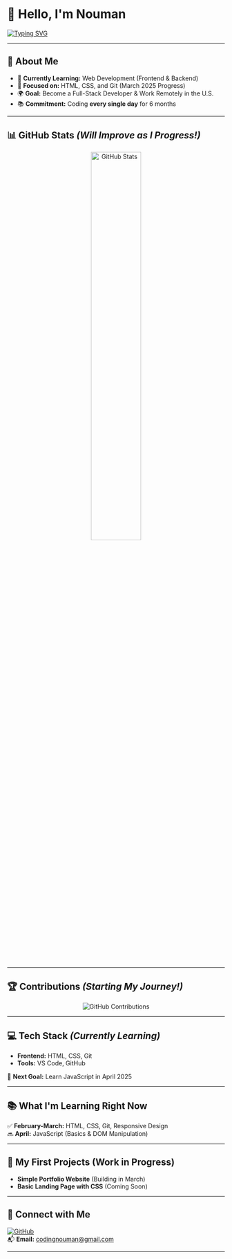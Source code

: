 # 👋 Hello, I'm Nouman

[![Typing SVG](https://readme-typing-svg.demolab.com?font=Poppins&size=35&pause=1000&color=0078D7&vCenter=true&width=600&lines=Aspiring+Web+Developer;Committed+to+Learning;Building+My+Skills+Daily)](https://github.com/coding-nouman)

---

## 🌟 About Me
- 🚀 **Currently Learning:** Web Development (Frontend & Backend)
- 🎯 **Focused on:** HTML, CSS, and Git (March 2025 Progress)
- 🌍 **Goal:** Become a Full-Stack Developer & Work Remotely in the U.S.
- 📚 **Commitment:** Coding **every single day** for 6 months

---

## 📊 GitHub Stats *(Will Improve as I Progress!)*
<div align="center">
   <img src="https://github-readme-stats.vercel.app/api?username=coding-nouman&show_icons=true&theme=radical&hide_border=true" alt="GitHub Stats" width="48%" />
</div>

---

## 🏆 Contributions *(Starting My Journey!)*
<div align="center">
   <img src="https://ghchart.rshah.org/00FFA1/coding-nouman" alt="GitHub Contributions" />
</div>

---

## 💻 Tech Stack *(Currently Learning)*
- **Frontend:** HTML, CSS, Git  
- **Tools:** VS Code, GitHub  

🔹 **Next Goal:** Learn JavaScript in April 2025  

---

## 📚 What I'm Learning Right Now
✅ **February-March:** HTML, CSS, Git, Responsive Design  
🔜 **April:** JavaScript (Basics & DOM Manipulation)  

---

## 📂 My First Projects (Work in Progress)
- **Simple Portfolio Website** (Building in March)  
- **Basic Landing Page with CSS** (Coming Soon)  

---

## 💌 Connect with Me  
[![GitHub](https://img.shields.io/badge/-GitHub-181717?style=for-the-badge&logo=github&logoColor=white)](https://github.com/coding-nouman)  
📬 **Email:** [codingnouman@gmail.com](mailto:codingnouman@gmail.com)  

---
